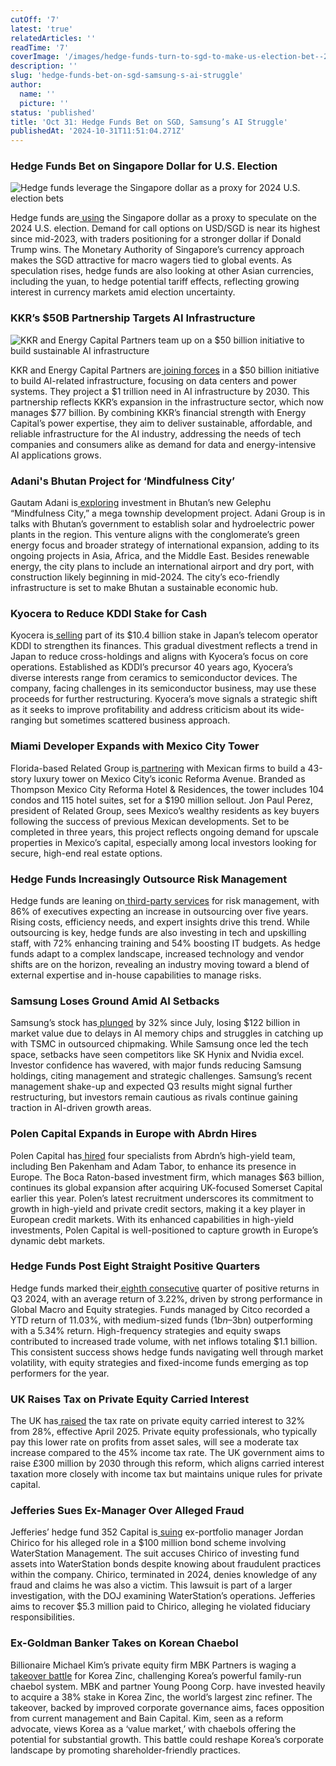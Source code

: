 ```yaml
---
cutOff: '7'
latest: 'true'
relatedArticles: ''
readTime: '7'
coverImage: '/images/hedge-funds-turn-to-sgd-to-make-us-election-bet--2--AwNT.webp'
description: ''
slug: 'hedge-funds-bet-on-sgd-samsung-s-ai-struggle'
author:
  name: ''
  picture: ''
status: 'published'
title: 'Oct 31: Hedge Funds Bet on SGD, Samsung’s AI Struggle'
publishedAt: '2024-10-31T11:51:04.271Z'
---
```


### Hedge Funds Bet on Singapore Dollar for U.S. Election

![Hedge funds leverage the Singapore dollar as a proxy for 2024 U.S. election bets](/images/hedge-funds-turn-to-sgd-to-make-us-election-bet--2--A5MD.webp)

Hedge funds are[ using](https://www.bnnbloomberg.ca/business/international/2024/10/30/hedge-funds-turning-to-singapore-dollar-to-make-us-election-bets/) the Singapore dollar as a proxy to speculate on the 2024 U.S. election. Demand for call options on USD/SGD is near its highest since mid-2023, with traders positioning for a stronger dollar if Donald Trump wins. The Monetary Authority of Singapore’s currency approach makes the SGD attractive for macro wagers tied to global events. As speculation rises, hedge funds are also looking at other Asian currencies, including the yuan, to hedge potential tariff effects, reflecting growing interest in currency markets amid election uncertainty.

### KKR’s $50B Partnership Targets AI Infrastructure

![KKR and Energy Capital Partners team up on a $50 billion initiative to build sustainable AI infrastructure](/images/kkr-and-energy-capital-partners-form-50-billion-partnership-YxOT.webp)

KKR and Energy Capital Partners are[ joining forces](https://www.bnnbloomberg.ca/business/technology/2024/10/30/kkr-and-energy-capital-partners-form-50-billion-ai-partnership/) in a $50 billion initiative to build AI-related infrastructure, focusing on data centers and power systems. They project a $1 trillion need in AI infrastructure by 2030. This partnership reflects KKR’s expansion in the infrastructure sector, which now manages $77 billion. By combining KKR’s financial strength with Energy Capital’s power expertise, they aim to deliver sustainable, affordable, and reliable infrastructure for the AI industry, addressing the needs of tech companies and consumers alike as demand for data and energy-intensive AI applications grows.

### Adani's Bhutan Project for ‘Mindfulness City’

Gautam Adani is[ exploring](https://www.bnnbloomberg.ca/investing/commodities/2024/10/30/gautam-adani-vies-for-projects-in-bhutans-mindfulness-city-in-overseas-push/#:~:text=\(Bloomberg\)%20%2D%2D%20Billionaire%20Gautam%20Adani,its%20southern%20border%20with%20India.) investment in Bhutan’s new Gelephu “Mindfulness City,” a mega township development project. Adani Group is in talks with Bhutan’s government to establish solar and hydroelectric power plants in the region. This venture aligns with the conglomerate’s green energy focus and broader strategy of international expansion, adding to its ongoing projects in Asia, Africa, and the Middle East. Besides renewable energy, the city plans to include an international airport and dry port, with construction likely beginning in mid-2024. The city’s eco-friendly infrastructure is set to make Bhutan a sustainable economic hub.

### Kyocera to Reduce KDDI Stake for Cash

Kyocera is[ selling](https://www.bnnbloomberg.ca/business/company-news/2024/10/30/kyocera-plans-to-sell-down-kddi-stake-to-shore-up-its-finances/) part of its $10.4 billion stake in Japan’s telecom operator KDDI to strengthen its finances. This gradual divestment reflects a trend in Japan to reduce cross-holdings and aligns with Kyocera’s focus on core operations. Established as KDDI’s precursor 40 years ago, Kyocera’s diverse interests range from ceramics to semiconductor devices. The company, facing challenges in its semiconductor business, may use these proceeds for further restructuring. Kyocera’s move signals a strategic shift as it seeks to improve profitability and address criticism about its wide-ranging but sometimes scattered business approach.

### Miami Developer Expands with Mexico City Tower

Florida-based Related Group is[ partnering](https://www.bloomberg.com/news/articles/2024-10-30/miami-condo-king-perez-expands-to-mexico-city-with-43-story-tower) with Mexican firms to build a 43-story luxury tower on Mexico City’s iconic Reforma Avenue. Branded as Thompson Mexico City Reforma Hotel & Residences, the tower includes 104 condos and 115 hotel suites, set for a $190 million sellout. Jon Paul Perez, president of Related Group, sees Mexico’s wealthy residents as key buyers following the success of previous Mexican developments. Set to be completed in three years, this project reflects ongoing demand for upscale properties in Mexico’s capital, especially among local investors looking for secure, high-end real estate options.

### Hedge Funds Increasingly Outsource Risk Management

Hedge funds are leaning on[ third-party services](https://www.hedgeweek.com/hedge-funds-look-to-third-parties-for-risk-management/) for risk management, with 86% of executives expecting an increase in outsourcing over five years. Rising costs, efficiency needs, and expert insights drive this trend. While outsourcing is key, hedge funds are also investing in tech and upskilling staff, with 72% enhancing training and 54% boosting IT budgets. As hedge funds adapt to a complex landscape, increased technology and vendor shifts are on the horizon, revealing an industry moving toward a blend of external expertise and in-house capabilities to manage risks.

### Samsung Loses Ground Amid AI Setbacks

Samsung’s stock has[ plunged](https://www.bnnbloomberg.ca/business/technology/2024/10/29/samsungs-sudden-122-billion-wipeout-shows-the-cost-of-sleeping-on-ai/) by 32% since July, losing $122 billion in market value due to delays in AI memory chips and struggles in catching up with TSMC in outsourced chipmaking. While Samsung once led the tech space, setbacks have seen competitors like SK Hynix and Nvidia excel. Investor confidence has wavered, with major funds reducing Samsung holdings, citing management and strategic challenges. Samsung’s recent management shake-up and expected Q3 results might signal further restructuring, but investors remain cautious as rivals continue gaining traction in AI-driven growth areas.

### Polen Capital Expands in Europe with Abrdn Hires

Polen Capital has[ hired](https://www.hedgeweek.com/polen-adds-abrdn-high-yield-team-in-london/#:~:text=Among%20the%20new%20hires%20is,Abrdn%2C%20according%20to%20Bloomberg%20data.) four specialists from Abrdn’s high-yield team, including Ben Pakenham and Adam Tabor, to enhance its presence in Europe. The Boca Raton-based investment firm, which manages $63 billion, continues its global expansion after acquiring UK-focused Somerset Capital earlier this year. Polen’s latest recruitment underscores its commitment to growth in high-yield and private credit sectors, making it a key player in European credit markets. With its enhanced capabilities in high-yield investments, Polen Capital is well-positioned to capture growth in Europe’s dynamic debt markets.

### Hedge Funds Post Eight Straight Positive Quarters

Hedge funds marked their[ eighth consecutive](https://www.hedgeweek.com/hedge-funds-record-eighth-consecutive-quarter-of-positive-returns/#:~:text=Hedge%20funds%20recorded%20their%20eighth,a%20new%20report%20from%20Citco.) quarter of positive returns in Q3 2024, with an average return of 3.22%, driven by strong performance in Global Macro and Equity strategies. Funds managed by Citco recorded a YTD return of 11.03%, with medium-sized funds ($1bn–$3bn) outperforming with a 5.34% return. High-frequency strategies and equity swaps contributed to increased trade volume, with net inflows totaling $1.1 billion. This consistent success shows hedge funds navigating well through market volatility, with equity strategies and fixed-income funds emerging as top performers for the year.

### UK Raises Tax on Private Equity Carried Interest

The UK has[ raised](https://www.bnnbloomberg.ca/business/company-news/2024/10/30/private-equity-managers-to-pay-32-tax-on-uk-carry-from-april/) the tax rate on private equity carried interest to 32% from 28%, effective April 2025. Private equity professionals, who typically pay this lower rate on profits from asset sales, will see a moderate tax increase compared to the 45% income tax rate. The UK government aims to raise £300 million by 2030 through this reform, which aligns carried interest taxation more closely with income tax but maintains unique rules for private capital.

### Jefferies Sues Ex-Manager Over Alleged Fraud

Jefferies’ hedge fund 352 Capital is[ suing](https://www.hedgeweek.com/jefferies-looking-to-recoup-ex-managers-compensation-in-fraud-case/) ex-portfolio manager Jordan Chirico for his alleged role in a $100 million bond scheme involving WaterStation Management. The suit accuses Chirico of investing fund assets into WaterStation bonds despite knowing about fraudulent practices within the company. Chirico, terminated in 2024, denies knowledge of any fraud and claims he was also a victim. This lawsuit is part of a larger investigation, with the DOJ examining WaterStation’s operations. Jefferies aims to recover $5.3 million paid to Chirico, alleging he violated fiduciary responsibilities.

### Ex-Goldman Banker Takes on Korean Chaebol

Billionaire Michael Kim’s private equity firm MBK Partners is waging a  [takeover battle](https://www.bnnbloomberg.ca/business/international/2024/10/29/ex-goldman-banker-turned-pe-billionaire-takes-on-koreas-chaebol/) for Korea Zinc, challenging Korea’s powerful family-run chaebol system. MBK and partner Young Poong Corp. have invested heavily to acquire a 38% stake in Korea Zinc, the world’s largest zinc refiner. The takeover, backed by improved corporate governance aims, faces opposition from current management and Bain Capital. Kim, seen as a reform advocate, views Korea as a ‘value market,’ with chaebols offering the potential for substantial growth. This battle could reshape Korea’s corporate landscape by promoting shareholder-friendly practices.